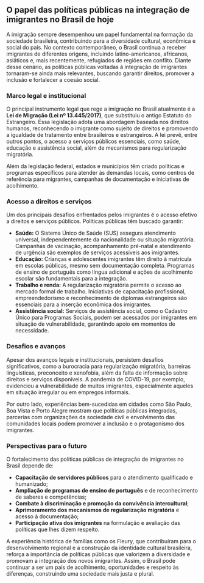 ## O papel das políticas públicas na integração de imigrantes no Brasil de hoje

A imigração sempre desempenhou um papel fundamental na formação da sociedade brasileira, contribuindo para a diversidade cultural, econômica e social do país. No contexto contemporâneo, o Brasil continua a receber imigrantes de diferentes origens, incluindo latino-americanos, africanos, asiáticos e, mais recentemente, refugiados de regiões em conflito. Diante desse cenário, as políticas públicas voltadas à integração de imigrantes tornaram-se ainda mais relevantes, buscando garantir direitos, promover a inclusão e fortalecer a coesão social.

### Marco legal e institucional

O principal instrumento legal que rege a imigração no Brasil atualmente é a **Lei de Migração (Lei nº 13.445/2017)**, que substituiu o antigo Estatuto do Estrangeiro. Essa legislação adota uma abordagem baseada nos direitos humanos, reconhecendo o imigrante como sujeito de direitos e promovendo a igualdade de tratamento entre brasileiros e estrangeiros. A lei prevê, entre outros pontos, o acesso a serviços públicos essenciais, como saúde, educação e assistência social, além de mecanismos para regularização migratória.

Além da legislação federal, estados e municípios têm criado políticas e programas específicos para atender às demandas locais, como centros de referência para migrantes, campanhas de documentação e iniciativas de acolhimento.

### Acesso a direitos e serviços

Um dos principais desafios enfrentados pelos imigrantes é o acesso efetivo a direitos e serviços públicos. Políticas públicas têm buscado garantir:

- **Saúde:** O Sistema Único de Saúde (SUS) assegura atendimento universal, independentemente da nacionalidade ou situação migratória. Campanhas de vacinação, acompanhamento pré-natal e atendimento de urgência são exemplos de serviços acessíveis aos imigrantes.
- **Educação:** Crianças e adolescentes imigrantes têm direito à matrícula em escolas públicas, mesmo sem documentação completa. Programas de ensino de português como língua adicional e ações de acolhimento escolar são fundamentais para a integração.
- **Trabalho e renda:** A regularização migratória permite o acesso ao mercado formal de trabalho. Iniciativas de capacitação profissional, empreendedorismo e reconhecimento de diplomas estrangeiros são essenciais para a inserção econômica dos imigrantes.
- **Assistência social:** Serviços de assistência social, como o Cadastro Único para Programas Sociais, podem ser acessados por imigrantes em situação de vulnerabilidade, garantindo apoio em momentos de necessidade.

### Desafios e avanços

Apesar dos avanços legais e institucionais, persistem desafios significativos, como a burocracia para regularização migratória, barreiras linguísticas, preconceito e xenofobia, além da falta de informação sobre direitos e serviços disponíveis. A pandemia de COVID-19, por exemplo, evidenciou a vulnerabilidade de muitos imigrantes, especialmente aqueles em situação irregular ou em empregos informais.

Por outro lado, experiências bem-sucedidas em cidades como São Paulo, Boa Vista e Porto Alegre mostram que políticas públicas integradas, parcerias com organizações da sociedade civil e envolvimento das comunidades locais podem promover a inclusão e o protagonismo dos imigrantes.

### Perspectivas para o futuro

O fortalecimento das políticas públicas de integração de imigrantes no Brasil depende de:

- **Capacitação de servidores públicos** para o atendimento qualificado e humanizado;
- **Ampliação de programas de ensino de português** e de reconhecimento de saberes e competências;
- **Combate à discriminação e promoção da convivência intercultural**;
- **Aprimoramento dos mecanismos de regularização migratória** e acesso à documentação;
- **Participação ativa dos imigrantes** na formulação e avaliação das políticas que lhes dizem respeito.

A experiência histórica de famílias como os Fleury, que contribuíram para o desenvolvimento regional e a construção da identidade cultural brasileira, reforça a importância de políticas públicas que valorizem a diversidade e promovam a integração dos novos imigrantes. Assim, o Brasil pode continuar a ser um país de acolhimento, oportunidades e respeito às diferenças, construindo uma sociedade mais justa e plural.